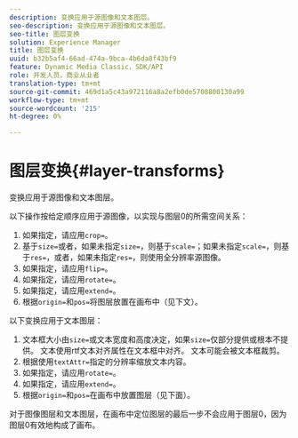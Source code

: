 ```yaml
---
description: 变换应用于源图像和文本图层。
seo-description: 变换应用于源图像和文本图层。
seo-title: 图层变换
solution: Experience Manager
title: 图层变换
uuid: b32b5af4-66ad-474a-9bca-4b6da8f43bf9
feature: Dynamic Media Classic，SDK/API
role: 开发人员，商业从业者
translation-type: tm+mt
source-git-commit: 469d1a5c43a972116a8a2efb0de5708800130a99
workflow-type: tm+mt
source-wordcount: '215'
ht-degree: 0%

---
```



# 图层变换{#layer-transforms}

变换应用于源图像和文本图层。

以下操作按给定顺序应用于源图像，以实现与图层0的所需空间关系：

1. 如果指定，请应用`crop=`。
1. 基于`size=`或者，如果未指定`size=`，则基于`scale=`；如果未指定`scale=`，则基于`res=`，或者，如果未指定`res=`，则使用全分辨率源图像。
1. 如果指定，请应用`flip=`。
1. 如果指定，请应用`rotate=`。
1. 如果指定，请应用`extend=`。
1. 根据`origin=`和`pos=`将图层放置在画布中（见下文）。

以下变换应用于文本图层：

1. 文本框大小由`size=`或文本宽度和高度决定，如果`size=`仅部分提供或根本不提供。 文本使用rtf文本对齐属性在文本框中对齐。 文本可能会被文本框裁剪。
1. 根据使用`textAttr=`指定的分辨率缩放文本内容。
1. 如果指定，请应用`rotate=`。
1. 如果指定，请应用`extend=`。
1. 根据`origin=`和`pos=`在画布中放置图层（见下面）。

对于图像图层和文本图层，在画布中定位图层的最后一步不会应用于图层0，因为图层0有效地构成了画布。
